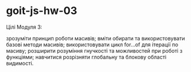 # goit-js-hw-03

Цілі Модуля 3:

зрозуміти принцип роботи масивів;
вміти обирати та використовувати базові методи масивів;
використовувати цикл for...of для ітерації по масиву;
розширити розуміння гнучкості та можливостей при роботі з функціями;
навчитися розрізняти глобальну та блокову області видимості.
